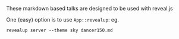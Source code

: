 These markdown based talks are designed to be used with reveal.js

One (easy) option is to use `App::revealup`: eg.
```
revealup server --theme sky dancer150.md
```
